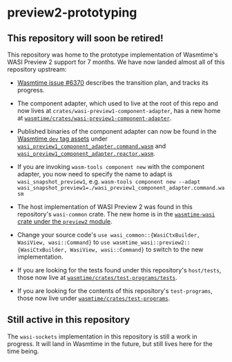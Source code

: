 # preview2-prototyping

## This repository will soon be retired!

This repository was home to the prototype implementation of Wasmtime's WASI
Preview 2 support for 7 months. We have now landed almost all of this
repository upstream:

* [Wasmtime issue
  #6370](https://github.com/bytecodealliance/wasmtime/issues/6370) describes
  the transition plan, and tracks its progress.

* The component adapter, which used to live at the root of this repo and now
  lives at `crates/wasi-preview1-component-adapter`, has a new home at
  [`wasmtime/crates/wasi-preview1-component-adapter`](https://github.com/bytecodealliance/wasmtime/tree/main/crates/wasi-preview1-component-adapter).

* Published binaries of the component adapter can now be found in the
  [Wasmtime `dev` tag
  assets](https://github.com/bytecodealliance/wasmtime/releases/tag/dev)
  under [`wasi_preview1_component_adapter.command.wasm`](https://github.com/bytecodealliance/wasmtime/releases/download/dev/wasi_preview1_component_adapter.command.wasm)
  and [`wasi_preview1_component_adapter.reactor.wasm`](https://github.com/bytecodealliance/wasmtime/releases/download/dev/wasi_preview1_component_adapter.reactor.wasm).

* If you are invoking `wasm-tools component new` with the component adapter,
  you now need to specify the name to adapt is `wasi_snapshot_preview1`, e.g.
  `wasm-tools component new --adapt wasi_snapshot_preview1=./wasi_preview1_component_adapter.command.wasm`

* The host implementation of WASI Preview 2 was found in this repository's
  `wasi-common` crate. The new home is in the
  [`wasmtime-wasi` crate under the `preview2` module](https://github.com/bytecodealliance/wasmtime/tree/main/crates/wasi/src/preview2).

* Change your source code's `use wasi_common::{WasiCtxBuilder, WasiView, wasi::Command}`
  to `use wasmtime_wasi::preview2::{WasiCtxBuilder, WasiView, wasi::Command}`
  to switch to the new implementation.

* If you are looking for the tests found under this repository's `host/tests`,
  those now live at
  [`wasmtime/crates/test-programs/tests`](https://github.com/bytecodealliance/wasmtime/tree/main/crates/test-programs/tests).

* If you are looking for the contents of this repository's `test-programs`,
  those now live under
  [`wasmtime/crates/test-programs`](https://github.com/bytecodealliance/wasmtime/tree/main/crates/test-programs).


## Still active in this repository

The `wasi-sockets` implementation in this repository is still a work in
progress. It will land in Wasmtime in the future, but still lives here
for the time being.
